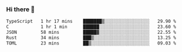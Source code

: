 ### Hi there 👋

<!--
**WShiBin/WShiBin** is a ✨ _special_ ✨ repository because its `README.md` (this file) appears on your GitHub profile.

Here are some ideas to get you started:

- 🔭 I’m currently working on ...
- 🌱 I’m currently learning ...
- 👯 I’m looking to collaborate on ...
- 🤔 I’m looking for help with ...
- 💬 Ask me about ...
- 📫 How to reach me: ...
- 😄 Pronouns: ...
- ⚡ Fun fact: ...
-->

<!--START_SECTION:waka-->

```txt
TypeScript   1 hr 17 mins    ███████▒░░░░░░░░░░░░░░░░░   29.90 %
C            1 hr 1 min      ██████░░░░░░░░░░░░░░░░░░░   23.60 %
JSON         58 mins         █████▓░░░░░░░░░░░░░░░░░░░   22.55 %
Rust         34 mins         ███▒░░░░░░░░░░░░░░░░░░░░░   13.25 %
TOML         23 mins         ██▒░░░░░░░░░░░░░░░░░░░░░░   09.03 %
```

<!--END_SECTION:waka-->
